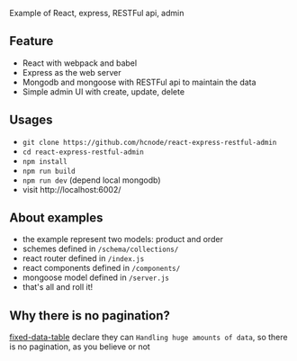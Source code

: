 Example of React, express, RESTFul api, admin
 
## Feature

* React with webpack and babel
* Express as the web server
* Mongodb and mongoose with RESTFul api to maintain the data
* Simple admin UI with create, update, delete

## Usages

* `git clone https://github.com/hcnode/react-express-restful-admin`
* `cd react-express-restful-admin`
* `npm install`
* `npm run build`
* `npm run dev` (depend local mongodb)
* visit http://localhost:6002/

## About examples

* the example represent two models: product and order 
* schemes defined in `/schema/collections/`
* react router defined in `/index.js`
* react components defined in `/components/`
* mongoose model defined in `/server.js`
* that's all and roll it!

## Why there is no pagination?
[fixed-data-table](https://github.com/facebook/fixed-data-table) declare they can `Handling huge amounts of data`, so there is no pagination, as you believe or not